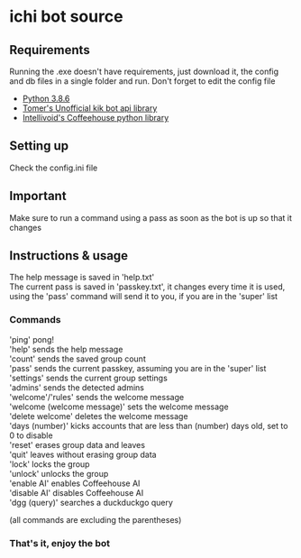 # ichi bot source

## Requirements
Running the .exe doesn't have requirements, just download it, the config and db files in a single folder and run. Don't forget to edit the config file
- [Python 3.8.6](https://www.python.org/downloads/release/python-386/)
- [Tomer's Unofficial kik bot api library](https://travis-ci.org/joemccann/dillinger.svg?branch=master)
- [Intellivoid's Coffeehouse python library](https://github.com/intellivoid/CoffeeHouse-Python-API-Wrapper)

## Setting up
Check the config.ini file

## Important
Make sure to run a command using a pass as soon as the bot is up so that it changes

## Instructions & usage
The help message is saved in 'help.txt'  
The current pass is saved in 'passkey.txt', it changes every time it is used, using the 'pass' command will send it to you, if you are in the 'super' list

### Commands

'ping' pong!  
'help' sends the help message  
'count' sends the saved group count  
'pass' sends the current passkey, assuming you are in the 'super' list  
'settings' sends the current group settings  
'admins' sends the detected admins  
'welcome'/'rules' sends the welcome message  
'welcome (welcome message)' sets the welcome message  
'delete welcome' deletes the welcome message  
'days (number)' kicks accounts that are less than (number) days old, set to 0 to disable  
'reset' erases group data and leaves  
'quit' leaves without erasing group data  
'lock' locks the group  
'unlock' unlocks the group  
'enable AI' enables Coffeehouse AI  
'disable AI' disables Coffeehouse AI  
'dgg (query)' searches a duckduckgo query   

(all commands are excluding the parentheses)

### That's it, enjoy the bot
